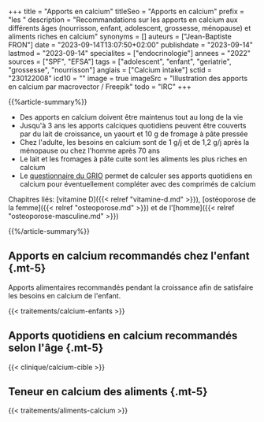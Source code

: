 +++
title = "Apports en calcium"
titleSeo = "Apports en calcium"
prefix = "les "
description = "Recommandations sur les apports en calcium aux différents âges (nourrisson, enfant, adolescent, grossesse, ménopause) et aliments riches en calcium"
synonyms = []
auteurs = ["Jean-Baptiste FRON"]
date = "2023-09-14T13:07:50+02:00"
publishdate = "2023-09-14"
lastmod = "2023-09-14"
specialites = ["endocrinologie"]
annees = "2022"
sources = ["SPF", "EFSA"]
tags = ["adolescent", "enfant", "geriatrie", "grossesse", "nourrisson"]
anglais = ["Calcium intake"]
sctid = "230122008"
icd10 = ""
image = true
imageSrc = "Illustration des apports en calcium par macrovector / Freepik"
todo = "IRC"
+++

{{%article-summary%}}

- Des apports en calcium doivent être maintenus tout au long de la vie
- Jusqu'à 3 ans les apports calciques quotidiens peuvent être couverts par du lait de croissance, un yaourt et 10 g de fromage à pâte pressée
- Chez l'adulte, les besoins en calcium sont de 1 g/j et de 1,2 g/j après la ménopause ou chez l'homme après 70 ans
- Le lait et les fromages à pâte cuite sont les aliments les plus riches en calcium
- Le [questionnaire du GRIO](http://www.grio.org/espace-gp/calcul-apport-calcique-quotidien.php) permet de calculer ses apports quotidiens en calcium pour éventuellement compléter avec des comprimés de calcium

Chapitres liés: [vitamine D]({{< relref "vitamine-d.md" >}}), [ostéoporose de la femme]({{< relref "osteoporose.md" >}}) et de l'[homme]({{< relref "osteoporose-masculine.md" >}})

{{%/article-summary%}}

## Apports en calcium recommandés chez l'enfant {.mt-5}

Apports alimentaires recommandés pendant la croissance afin de satisfaire les besoins en calcium de l'enfant.

{{< traitements/calcium-enfants >}}

## Apports quotidiens en calcium recommandés selon l'âge {.mt-5}

{{< clinique/calcium-cible >}}

## Teneur en calcium des aliments {.mt-5}

{{< traitements/aliments-calcium >}}
